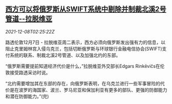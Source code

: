 <!--1638975663000-->
[西方可以将俄罗斯从SWIFT系统中剔除并制裁北溪2号管道--拉脱维亚](https://cn.reuters.com/article/latvia-russia-1207-tues-idCNKBS2IN05B)
------

<div><i>2021-12-08T02:25:22Z</i></div><p>路透伦敦12月7日 - 拉脱维亚周二表示，西方必须向俄罗斯发出强有力的信息，以阻止克里姆林宫入侵乌克兰，包括切断俄罗斯与环球银行金融电信协会(SWIFT)支付系统的联系、制裁北溪2号管道、以及加强北约的东部。</p><p>“俄罗斯需要提前知道经济代价是什么，”拉脱维亚外交部长Edgars Rinkēvičs在伦敦接受路透采访时说。</p><p>“北约需要增加其在东部的存在，向俄罗斯表明，在乌克兰进行一些军事冒险的代价是在波罗的海国家、波兰、罗马尼亚和保加利亚有更多的部队、更强的防御能力和潜在防御能力。”(完)</p>
